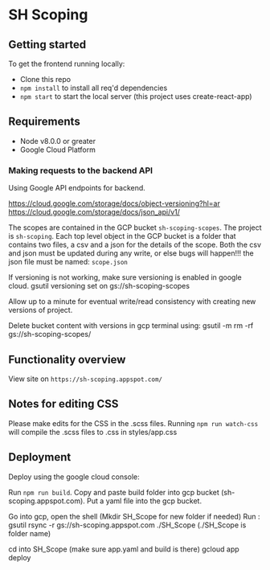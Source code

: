 # SH Scoping

## Getting started


To get the frontend running locally:

- Clone this repo
- `npm install` to install all req'd dependencies
- `npm start` to start the local server (this project uses create-react-app)  

## Requirements

- Node v8.0.0 or greater
- Google Cloud Platform

### Making requests to the backend API

Using Google API endpoints for backend. 

https://cloud.google.com/storage/docs/object-versioning?hl=ar
https://cloud.google.com/storage/docs/json_api/v1/

The scopes are contained in the GCP bucket `sh-scoping-scopes`. The project is `sh-scoping`.
Each top level object in the GCP bucket is a folder that contains two files, a csv and a json for the details of the scope.
Both the csv and json must be updated during any write, or else bugs will happen!!!
the json file must be named: `scope.json`

If versioning is not working, make sure versioning is enabled in google cloud. 
gsutil versioning set on gs://sh-scoping-scopes

Allow up to a minute for eventual write/read consistency with creating new versions of project.

Delete bucket content with versions in gcp terminal using: gsutil -m rm -rf gs://sh-scoping-scopes/

## Functionality overview

View site on `https://sh-scoping.appspot.com/`

## Notes for editing CSS

Please make edits for the CSS in the .scss files. Running `npm run watch-css` will compile the .scss files to .css in styles/app.css

## Deployment

Deploy using the google cloud console:

Run `npm run build`. 
Copy and paste build folder into gcp bucket (sh-scoping.appspot.com).
Put a yaml file into the gcp bucket.

Go into gcp, open the shell (Mkdir SH_Scope for new folder if needed)
Run : gsutil rsync -r gs://sh-scoping.appspot.com ./SH_Scope 
(./SH_Scope is folder name)

cd into SH_Scope (make sure app.yaml and build is there)
gcloud app deploy
